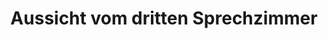 ---
layout: panorama
parent: '/projects/public/doctors-offices'
image: 'http://hub.acherno.com/svn/doctor/Site/Panorami/Dimov_Kabinet_03_Panorama_02_N.jpg'
title: 'Aussicht vom dritten Sprechzimmer '
sitemap: false
---